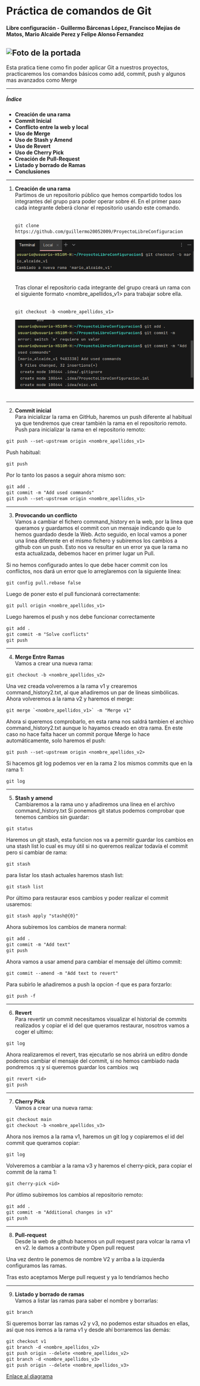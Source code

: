 # Práctica de comandos de Git
#### Libre configuración - Guillermo Bárcenas López, Francisco Mejías de Matos, Mario Alcaide Perez y Felipe Alonso Fernandez <br>
![Foto de la portada](images/portada.png)
---
Esta pratica tiene como fin poder aplicar Git a nuestros proyectos, practicaremos los comandos básicos como add, commit, push y algunos mas avanzados como Merge 

---
##### Índice
- **Creación de una rama**<br>
- **Commit Inicial**<br>
- **Conflicto entre la web y local**<br>
- **Uso de Merge**<br>
- **Uso de Stash y Amend**<br>
- **Uso de Revert**<br>
- **Uso de Cherry Pick**<br>
- **Creación de Pull-Request**<br>
- **Listado y borrado de Ramas**<br>
- **Conclusiones**
---
1. **Creación de una rama** <br>
Partimos de un repositorio público que hemos compartido todos los integrantes del grupo para poder operar sobre él. En el primer paso cada integrante deberá clonar el repositorio usando este comando.<br><br>
   ~~~
   git clone https://github.com/guillermo20052009/ProyectoLibreConfiguracion
   ~~~
   ![Git clone](images/1.png)<br><br>

   Tras clonar el repositorio cada integrante del grupo creará un rama con el siguiente formato <nombre_apellidos_v1> para trabajar sobre ella.<br><br>
   ~~~
   git checkout -b <nombre_apellidos_v1>
   ~~~
   ![Checkout -b](images/2.png)<br><br>
---
2. **Commit inicial**<br>
Para inicializar la rama en GitHub, haremos un push diferente al habitual ya que tendremos que crear también la rama en el repositorio remoto.
Push para inicializar la rama en el repositorio remoto:<br>
~~~
git push --set-upstream origin <nombre_apellidos_v1>
~~~
Push habitual:<br>
~~~
git push
~~~
Por lo tanto los pasos a seguir ahora mismo son: 
~~~
git add .
git commit -m "Add used commands"
git push --set-upstream origin <nombre_apellidos_v1>
~~~
---
3. **Provocando un conflicto**<br>
Vamos a cambiar el fichero command_history en la web, por la linea que queramos y guardamos el commit con un mensaje indicando que lo hemos guardado desde la Web.
Acto seguido, en local vamos a poner una linea diferente en el mismo fichero y subiremos los cambios a github con un push. Esto nos va resultar en un error ya que la rama no esta actualizada, debemos hacer en primer lugar un Pull.

Si no hemos configurado antes lo que debe hacer commit con los conflictos, nos dará un error que lo arreglaremos con la siguiente línea:
~~~
git config pull.rebase false
~~~
Luego de poner esto el pull funcionará correctamente:
~~~
git pull origin <nombre_apellidos_v1>
~~~
Luego haremos el push y nos debe funcionar correctamente
~~~
git add .
git commit -m "Solve conflicts"
git push
~~~
---
4. **Merge Entre Ramas**<br>
Vamos a crear una nueva rama:
~~~
git checkout -b <nombre_apellidos_v2>
~~~
Una vez creada volveremos a la rama v1 y crearemos command_history2.txt, al que añadiremos un par de líneas simbólicas.
Ahora volveremos a la rama v2 y haremos el merge:
~~~
git merge `<nombre_apellidos_v1>` -m "Merge v1"
~~~
Ahora si queremos comprobarlo, en esta rama nos saldrá tambien el archivo command_history2.txt aunque lo hayamos creado en otra rama. En este caso no hace falta hacer un commit porque Merge lo hace automáticamente, solo haremos el push:
~~~
git push --set-upstream origin <nombre_apellidos_v2>
~~~
Si hacemos git log podemos ver en la rama 2 los mismos commits que en la rama 1:
~~~
git log
~~~
---
5. **Stash y amend**<br>
Cambiaremos a la rama uno y añadiremos una línea en el archivo command_history.txt
Si ponemos git status podemos comprobar que tenemos cambios sin guardar:
~~~
git status
~~~
Haremos un git stash, esta funcion nos va a permitir guardar los cambios en una stash list lo cual es muy útil si no queremos realizar todavía el commit pero si cambiar de rama:
~~~
git stash
~~~
para listar los stash actuales haremos stash list:
~~~
git stash list
~~~
Por último para restaurar esos cambios y poder realizar el commit usaremos:
~~~
git stash apply "stash@{0}"
~~~
Ahora subiremos los cambios de manera normal:
~~~
git add .
git commit -m "Add text"
git push
~~~
Ahora vamos a usar amend para cambiar el mensaje del último commit:
~~~
git commit --amend -m "Add text to revert"
~~~
Para subirlo le añadiremos a push la opcion -f que es para forzarlo:
~~~
git push -f
~~~
---
6. **Revert**<br>
Para revertir un commit necesitamos visualizar el historial de commits realizados y copiar el id del que queramos restaurar, nosotros vamos a coger el ultimo:
~~~
git log
~~~
Ahora realizaremos el revert, tras ejecutarlo se nos abrirá un editro donde podemos cambiar el mensaje del commit, si no hemos cambiado nada pondremos :q y si queremos guardar los cambios :wq
~~~
git revert <id>
git push
~~~
---
7. **Cherry Pick**<br>
Vamos a crear una nueva rama:
~~~
git checkout main
git checkout -b <nombre_apellidos_v3>
~~~
Ahora nos iremos a la rama v1, haremos un git log y copiaremos el id del commit que queramos copiar:
~~~
git log
~~~
Volveremos a cambiar a la rama v3 y haremos el cherry-pick, para copiar el commit de la rama 1:
~~~
git cherry-pick <id>
~~~
Por útlimo subiremos los cambios al repositorio remoto:
~~~
git add .
git commit -m "Additional changes in v3"
git push
~~~
---
8. **Pull-request**<br>
Desde la web de github hacemos un pull request para volcar la rama v1 en v2. le damos a contribute y Open pull request

Una vez dentro le ponemos de nombre V2 y arriba a la izquierda configuramos las ramas.

Tras esto aceptamos Merge pull request y ya lo tendríamos hecho

---
9. **Listado y borrado de ramas**<br>
Vamos a listar las ramas para saber el nombre y borrarlas:
~~~
git branch
~~~
   Si queremos borrar las ramas v2 y v3, no podemos estar situados en ellas, así  que nos iremos a la rama v1 y desde ahí borraremos las demás:
~~~
git checkout v1
git branch -d <nombre_apellidos_v2>
git push origin --delete <nombre_apellidos_v2>
git branch -d <nombre_apellidos_v3>
git push origin --delete <nombre_apellidos_v3>
~~~











[Enlace al diagrama](https://drive.google.com/file/d/1OGA-V4_20N8UnIGlXNveywVdCZCEsaSm/view?usp=sharing)<br>
